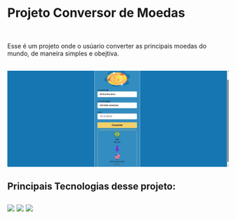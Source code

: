 <h1> Projeto Conversor de Moedas </h1>
<br>
<p>Esse é um projeto onde o usúario  converter as principais moedas do mundo, de maneira simples e obejtiva. </p>
<br>
<img src="https://github.com/Kaio-gabrieel/Conversor-de-moedas/blob/main/assets/Captura%20de%20tela%202024-04-26%20144008.png?raw=true">

<h2>Principais Tecnologias desse projeto:
  <br>
  <br>
<Img src="https://img.shields.io/badge/HTML-239120?style=for-the-badge&logo=html5&logoColor=white">
<img src="https://img.shields.io/badge/CSS-239120?&style=for-the-badge&logo=css3&logoColor=white">
<img src="https://img.shields.io/badge/JavaScript-F7DF1E?style=for-the-badge&logo=javascript&logoColor=black">



